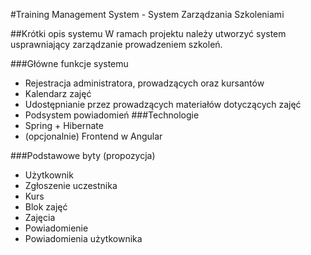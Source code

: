 #Training Management System - System Zarządzania Szkoleniami

##Krótki opis systemu
W ramach projektu należy utworzyć system usprawniający zarządzanie prowadzeniem szkoleń.

###Główne funkcje systemu
* Rejestracja administratora, prowadzących oraz kursantów
* Kalendarz zajęć
* Udostępnianie przez prowadzących materiałów dotyczących zajęć
* Podsystem powiadomień
###Technologie
* Spring + Hibernate
* (opcjonalnie) Frontend w Angular

###Podstawowe byty (propozycja)
* Użytkownik
* Zgłoszenie uczestnika
* Kurs
* Blok zajęć
* Zajęcia
* Powiadomienie
* Powiadomienia użytkownika